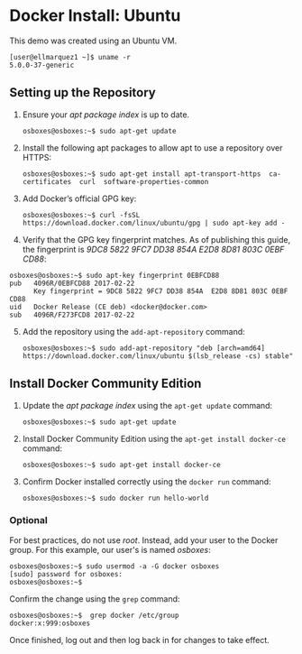 
# Docker Install: Ubuntu

This demo was created using an Ubuntu VM. 

```
[user@ellmarquez1 ~]$ uname -r
5.0.0-37-generic
```
## Setting up the Repository

1. Ensure your *apt package index* is up to date.

   ```osboxes@osboxes:~$ sudo apt-get update```

1. Install the following apt packages to allow apt to use a repository over HTTPS:

    ```osboxes@osboxes:~$ sudo apt-get install apt-transport-https  ca-certificates  curl  software-properties-common```

3. Add Docker’s official GPG key:

   ```osboxes@osboxes:~$ curl -fsSL https://download.docker.com/linux/ubuntu/gpg | sudo apt-key add -```

4. Verify that the GPG key fingerprint matches. As of publishing this guide, the fingerprint is *9DC8 5822 9FC7 DD38 854A E2D8 8D81 803C 0EBF CD88*:
``` 
osboxes@osboxes:~$ sudo apt-key fingerprint 0EBFCD88
pub   4096R/0EBFCD88 2017-02-22
      Key fingerprint = 9DC8 5822 9FC7 DD38 854A  E2D8 8D81 803C 0EBF CD88
uid   Docker Release (CE deb) <docker@docker.com>
sub   4096R/F273FCD8 2017-02-22 
```
5. Add the repository using the `add-apt-repository` command:

    ```osboxes@osboxes:~$ sudo add-apt-repository "deb [arch=amd64] https://download.docker.com/linux/ubuntu $(lsb_release -cs) stable" ```

## Install Docker Community Edition

1. Update the *apt package index* using the `apt-get update` command:

   ```osboxes@osboxes:~$ sudo apt-get update```

2. Install Docker Community Edition using the `apt-get install docker-ce` command:

   ```osboxes@osboxes:~$ sudo apt-get install docker-ce```
 

3. Confirm Docker installed correctly using the `docker run` command:

   ```osboxes@osboxes:~$ sudo docker run hello-world``` 

### Optional

For best practices, do not use *root*. Instead, add your user to the Docker group. For this example, our user's is named *osboxes*: 
```
osboxes@osboxes:~$ sudo usermod -a -G docker osboxes
[sudo] password for osboxes:
osboxes@osboxes:~$ 
```

Confirm the change using the `grep` command:
```
osboxes@osboxes:~$  grep docker /etc/group 
docker:x:999:osboxes
```

Once finished, log out and then log back in for changes to take effect.
